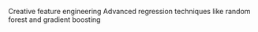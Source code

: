 Creative feature engineering 
Advanced regression techniques like random forest and gradient boosting
